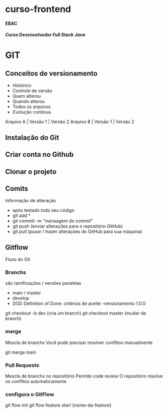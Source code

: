 # curso-frontend
#### EBAC
##### Curso Desenvolvedor Full Stack Java
# GIT

## Conceitos de versionamento
- Histórico
- Controle de versão
- Quem alterou
- Quando alterou
- Todos os arquivos
- Evolução contínua

Arquivo A | Versão 1 | Versão 2
Arquivo B | Versão 1 | Versão 2

## Instalação do Git

## Criar conta no Github

## Clonar o projeto

## Comits
Informação de alteração
- após testado todo seu código
- git add *
- git commit -m "mensagem do commit"
- git push (enviar alterações para o repositório GitHub)
- git pull (puxar / trazer alterações do GitHub para sua máquina)

## Gitflow
Fluxo do Git

### Branchs
são ramificações / versões paralelas

- main / master
- develop
- DOD Definition of Done: critérios de aceite
-versionamento 1.0.0

git checkout -b dev (cria um branch)
git checkout master (mudar de branch)

### merge 
Mescla de branchs
Você pode precisar resolver conflitos manualmente

git merge main

### Pull Requests
Mescla de branchs no repositório
Permite code review 
O repositório resolve os conflitos automaticamente

### configura o GitFlow
git flow init
git flow feature start {nome-da-feature}